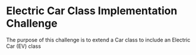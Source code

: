 # Electric Car Class Implementation Challenge
The purpose of this challenge is to extend a Car class to include an Electric Car (EV) class
